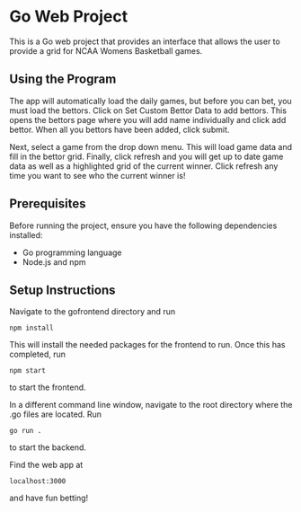 # Go Web Project

This is a Go web project that provides an interface that allows the user to provide a grid for NCAA Womens Basketball games. 

## Using the Program
The app will automatically load the daily games, but before you can bet, you must load the bettors. Click on Set Custom Bettor Data to add bettors.
This opens the bettors page where you will add name individually and click add bettor. When all you bettors have been added, click submit.

Next, select a game from the drop down menu. This will load game data and fill in the bettor grid. Finally, click refresh and you will get up to date game data as
well as a highlighted grid of the current winner. Click refresh any time you want to see who the current winner is!


## Prerequisites

Before running the project, ensure you have the following dependencies installed:

- Go programming language
- Node.js and npm

## Setup Instructions

Navigate to the gofrontend directory and run

```
npm install
```

This will install the needed packages for the frontend to run. Once this has completed, run

```
npm start
```
to start the frontend.

In a different command line window, navigate to the root directory where the .go files are located. Run 
```
go run .
```
to start the backend.

Find the web app at 

```
localhost:3000
```

and have fun betting!
